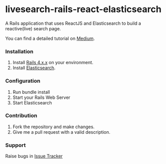 # livesearch-rails-react-elasticsearch
A Rails application that uses ReactJS and Elasticsearch to build a reactive(live) search page. 

You can find a detailed tutorial on [Medium](https://blog.skcript.com/building-a-live-search-page-with-reactjs-rails-and-elasticsearch-197f2650438b).

### Installation
1. Install [Rails 4.x.x](http://rubyonrails.org) on your environment.
2. Install [Elasticsearch](https://elastic.co).

### Configuration
1. Run bundle install
2. Start your Rails Web Server
3. Start Elasticsearch

### Contribution
1. Fork the repository and make changes.
2. Give me a pull request with a valid description.

### Support
Raise bugs in [Issue Tracker](https://github.com/swaathi/livesearch-rails-react-elasticsearch/issues)

